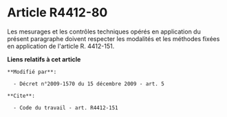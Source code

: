 # Article R4412-80

Les mesurages et les contrôles techniques opérés en application du présent paragraphe doivent respecter les modalités et les
méthodes fixées en application de l'article R. 4412-151.

**Liens relatifs à cet article**

	**Modifié par**:

	  - Décret n°2009-1570 du 15 décembre 2009 - art. 5

	**Cite**:

	  - Code du travail - art. R4412-151
